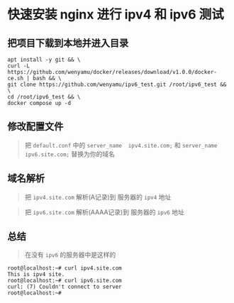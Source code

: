 # 快速安装 nginx 进行 ipv4 和 ipv6 测试

## 把项目下载到本地并进入目录
```
apt install -y git && \
curl -L https://github.com/wenyamu/docker/releases/download/v1.0.0/docker-ce.sh | bash && \
git clone https://github.com/wenyamu/ipv6_test.git /root/ipv6_test && \
cd /root/ipv6_test && \
docker compose up -d
```

## 修改配置文件
>把 `default.conf` 中的
`server_name  ipv4.site.com;` 和 `server_name  ipv6.site.com;` 替换为你的域名

## 域名解析
>把 `ipv4.site.com` 解析(A记录)到 服务器的 `ipv4` 地址

>把 `ipv6.site.com` 解析(AAAA记录)到 服务器的 `ipv6` 地址

## 总结
> 在没有 `ipv6` 的服务器中是这样的
```
root@localhost:~# curl ipv4.site.com
This is ipv4 site.
root@localhost:~# curl ipv6.site.com
curl: (7) Couldn't connect to server
root@localhost:~# 
```
